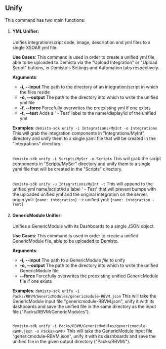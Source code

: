 ## Unify

This command has two main functions:

1. #### YML Unifier:

    Unifies integration/script code, image, description and yml files to a single XSOAR yml file.

    **Use Cases**:
    This command is used in order to create a unified yml file, able to be uploaded to Demisto via the
    "Upload Integration" or "Upload Script" buttons, in Demisto's Settings and Automation tabs respectively.

    **Arguments**:
    * **-i, --input**
      The path to the directory of an integration/script in which the files reside
    * **-o, --output**
      The path to the directory into which to write the unified yml file
    * **-f, --force**
      Forcefully overwrites the preexisting yml if one exists
    * **-t, --test**
      Adds a ' - Test' label to the name/display/id of the unified yml 

    **Examples**:
    `demisto-sdk unify -i Integrations/MyInt -o Integrations`
    This will grab the integration components in "Integrations/MyInt" directory and unify them to a single yaml file
    that will be created in the "Integrations" directory.
    <br/><br/>

    `demisto-sdk unify -i Scripts/MyScr -o Scripts`
    This will grab the script components in "Scripts/MyScr" directory and unify them to a single yaml file
    that will be created in the "Scripts" directory.
    <br/><br/>

    `demisto-sdk unify -u Integrations/MyInt -t`
    This will append to the unified yml name/script/id a label ' - Test' that will prevent bumps
    with the uploaded unified yml and the original integration on the server. 
    origin yml: `{name: integration}` --> unified yml: `{name: integration - Test}`

2. #### GenericModule Unifier:

   Unifies a GenericModule with its Dashboards to a single JSON object.

   **Use Cases**:
   This command is used in order to create a unified GenericModule file, able to be uploaded to Demisto.

   **Arguments**:
   * **-i, --input**
     The path to a GenericModule *file* to unify
   * **-o, --output**
     The path to the directory into which to write the unified GenericModule file
   * **--force**
     Forcefully overwrites the preexisting unified GenericModule file if one exists

   **Examples**:
   `demisto-sdk unify -i Packs/RBVM/GenericModules/genericmodule-RBVM.json`
   This will take the GenericModule input file "genericmodule-RBVM.json", unify it with its dashboards and save
   the unified file in the same directory as the input file ("Packs/RBVM/GenericModules").
   <br/><br/>

   `demisto-sdk unify -i Packs/RBVM/GenericModules/genericmodule-RBVM.json -o Packs/RBVM/`
   This will take the GenericModule input file "genericmodule-RBVM.json", unify it with its dashboards and save
   the unified file in the given output directory ("Packs/RBVM/").
